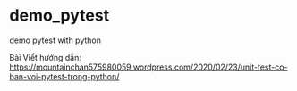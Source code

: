 # demo_pytest
demo pytest with python

Bài Viết hướng dẫn: https://mountainchan575980059.wordpress.com/2020/02/23/unit-test-co-ban-voi-pytest-trong-python/
